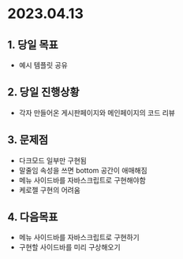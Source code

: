 # 2023.04.13
## 1. 당일 목표 
 - 예시 템플릿 공유

## 2. 당일 진행상황 
 - 각자 만들어온 게시판페이지와 메인페이지의 코드 리뷰

## 3. 문제점 
 - 다크모드 일부만 구현됨
 - 말줄임 속성을 쓰면 bottom 공간이 애매해짐
 - 메뉴 사이드바를 자바스크립트로 구현해야함
 - 케로젤 구현의 어려움

## 4. 다음목표 
- 메뉴 사이드바를 자바스크립트로 구현하기 
- 구현할 사이드바를 미리 구상해오기